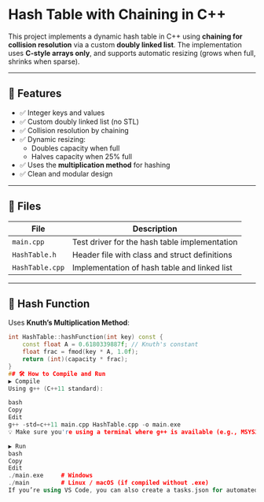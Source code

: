 # Hash Table with Chaining in C++

This project implements a dynamic hash table in C++ using **chaining for collision resolution** via a custom **doubly linked list**. The implementation uses **C-style arrays only**, and supports automatic resizing (grows when full, shrinks when sparse).

---

## 🚀 Features

- ✅ Integer keys and values
- ✅ Custom doubly linked list (no STL)
- ✅ Collision resolution by chaining
- ✅ Dynamic resizing:
  - Doubles capacity when full
  - Halves capacity when 25% full
- ✅ Uses the **multiplication method** for hashing
- ✅ Clean and modular design

---

## 📁 Files

| File           | Description                                  |
|----------------|----------------------------------------------|
| `main.cpp`     | Test driver for the hash table implementation |
| `HashTable.h`  | Header file with class and struct definitions |
| `HashTable.cpp`| Implementation of hash table and linked list  |

---

## 🧠 Hash Function

Uses **Knuth’s Multiplication Method**:

```cpp
int HashTable::hashFunction(int key) const {
    const float A = 0.6180339887f; // Knuth's constant
    float frac = fmod(key * A, 1.0f);
    return (int)(capacity * frac);
}
## 🛠 How to Compile and Run
▶️ Compile
Using g++ (C++11 standard):

bash
Copy
Edit
g++ -std=c++11 main.cpp HashTable.cpp -o main.exe
💡 Make sure you're using a terminal where g++ is available (e.g., MSYS2 UCRT64, Git Bash, WSL, or Linux/macOS terminal).

▶️ Run
bash
Copy
Edit
./main.exe     # Windows
./main         # Linux / macOS (if compiled without .exe)
If you’re using VS Code, you can also create a tasks.json for automated build.




